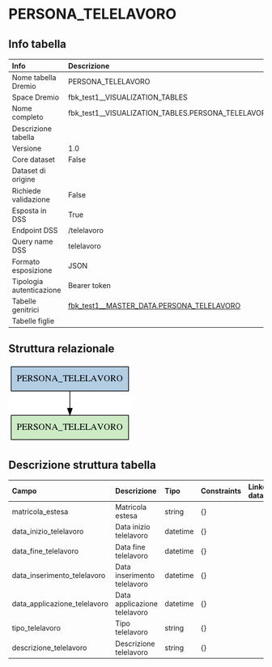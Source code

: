 # PERSONA_TELELAVORO

## Info tabella

| Info                     | Descrizione                                                                                         |
|:-------------------------|:----------------------------------------------------------------------------------------------------|
| Nome tabella Dremio      | PERSONA_TELELAVORO                                                                                  |
| Space Dremio             | fbk_test1__VISUALIZATION_TABLES                                                                     |
| Nome completo            | fbk_test1__VISUALIZATION_TABLES.PERSONA_TELELAVORO                                                  |
| Descrizione tabella      |                                                                                                     |
| Versione                 | 1.0                                                                                                 |
| Core dataset             | False                                                                                               |
| Dataset di origine       |                                                                                                     |
| Richiede validazione     | False                                                                                               |
| Esposta in DSS           | True                                                                                                |
| Endpoint DSS             | /telelavoro                                                                                         |
| Query name DSS           | telelavoro                                                                                          |
| Formato esposizione      | JSON                                                                                                |
| Tipologia autenticazione | Bearer token                                                                                        |
| Tabelle genitrici        | [fbk_test1__MASTER_DATA.PERSONA_TELELAVORO](/fbk_test1__MASTER_DATA/PERSONA_TELELAVORO/markdown.md) |
| Tabelle figlie           |                                                                                                     |

## Struttura relazionale

![PERSONA_TELELAVORO](./graph_png.png)

## Descrizione struttura tabella

| Campo                        | Descrizione                  | Tipo     | Constraints   | Linked data   | errors   |
|:-----------------------------|:-----------------------------|:---------|:--------------|:--------------|:---------|
| matricola_estesa             | Matricola estesa             | string   | {}            |               | {}       |
| data_inizio_telelavoro       | Data inizio telelavoro       | datetime | {}            |               | {}       |
| data_fine_telelavoro         | Data fine telelavoro         | datetime | {}            |               | {}       |
| data_inserimento_telelavoro  | Data inserimento telelavoro  | datetime | {}            |               | {}       |
| data_applicazione_telelavoro | Data applicazione telelavoro | datetime | {}            |               | {}       |
| tipo_telelavoro              | Tipo telelavoro              | string   | {}            |               | {}       |
| descrizione_telelavoro       | Descrizione telelavoro       | string   | {}            |               | {}       |
